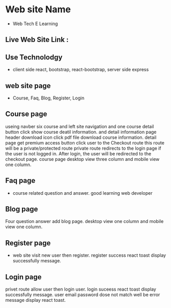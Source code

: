 # Web site Name

* Web Tech E Learning

## Live Web Site Link :

## Use Technolodgy

* client side react, bootstrap, react-bootstrap, server side express

## web site page

* Course, Faq, Blog, Register, Login

## Course page

useing navber six course and left site navigation and one course detail button click  show course deatil information. and detail information page header download icon click pdf file download course information. detail page get premium access button click user to the Checkout route this route will be a private/protected route private route redirects to the login page if the user is not logged in. After login, the user will be redirected to the checkout page. course page desktop view three column and mobile view one column.

## Faq page

* course related question and answer. good learning web developer

## Blog page

Four question answer add blog page.  desktop  view one column and mobile view one column.

##  Register page

* web site visit new user then register. register success react toast display successfully message.

## Login page

privet route allow user then login user. login suceess react toast display successfully message.
user email password dose not match well be error message display react toast.